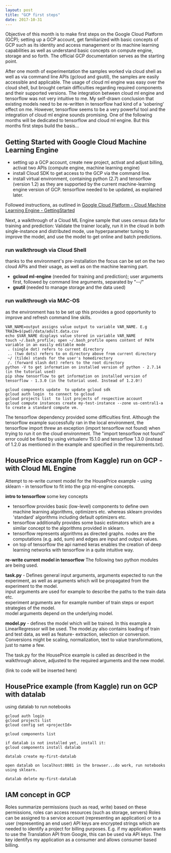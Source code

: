 ```yaml
---
layout: post
title: "GCP first steps"
date: 2017-10-31
---
```


Objective of this month is to make first steps on the Google Cloud Platform (GCP); setting up a GCP account, get familiarized with basic concepts of GCP such as its identity and access management or its machine learning capabilities as well as understand basic concepts on compute engine, storage and so forth. The official GCP documentation serves as the starting point.

After one month of experimentation the samples worked via cloud shell as well as via command line APIs (gcloud and gsutil), the samples are easily accessible and applicable. The usage of cloud ml engine was easy over the cloud shell, but brought certain difficulties regarding required components and their supported versions. The integration between cloud ml engine and tensorflow was not very intuitive to me. My self-drawn conclusion that existing models need to be re-written in tensorflow had kind of a 'sobering' effect on me. However, tensorflow seems to be a very powerful tool and the integration of cloud ml engine sounds promising. One of the following months will be dedicated to tensorflow and cloud ml engine. But this months first steps build the basis...  

## Getting Started with Google Cloud Machine Learning Engine  
- setting up a GCP account, create new project, activat and adjust billing, activat two APIs (compute engine, machine learning engine)   
- install Cloud SDK to get access to the GCP via the command line.  
- install virtual environment, containing python (2.7) and tensorflow (version 1.2) as they are supported by the current machine-learning engine version of GCP. tensorflow needed to be updated, as explained later.  

Followed instructions, as outlined in [Google Cloud Platform - Cloud Machine Learning Engine - GettingStarted](https://cloud.google.com/ml-engine/docs/how-tos/getting-started-training-prediction)

Next, a walkthrough of a Cloud ML Engine sample that uses census data for training and prediction: Validate the trainer locally, run it in the cloud in both single-instance and distributed mode, use hyperparameter tuning to improve the model, and use the model to get online and batch predictions.

### run walkthrough via Cloud Shell  
thanks to the environment's pre-installation the focus can be set on the two cloud APIs and their usage, as well as on the machine learning part.
  
- **gcloud ml-engine** (needed for training and prediction); user arguments first, followed by command line arguments, separated by "--/"  
- **gsutil** (needed to manage storage and the data used)  

### run walkthrough via MAC-OS
as the environment has to be set up this provides a good opportunity to improve and refresh command line skills. 

```
VAR_NAME=output assigns value output to variable VAR_NAME. E.g TRAIN=$(pwd)/data/adult.data.csv   
echo $VAR_NAME displays value stored in variable VAR_NAME    
touch ~/.bash_profile; open ~/.bash_profile opens content of PATH variable in an easily editable mode   
 . (single dot) refers to current directory   
 .. (two dots) refers to on directory above from current directory   
 ~/ (tilde) stands for the user's homedirectory   
 /. (forward slash dot) refers to the root directory   
python -V to get information on installed version of python - 2.7.14 (in the tutorial used)   
pip show tensorflow to get information on installed version of tensorflow - 1.3.0 (in the tutorial used. Instead of 1.2.0!)     

gcloud components update  to update gcloud sdk  
gcloud auth login  to connect to gcloud  
gcloud projects list  to list projects of respective account  
gcloud compute instances create my-test-instance --zone us-central1-a  to create a standard compute vm.  
```

The tensorflow dependency provided some difficulties first. Although the tensorflow example successfully ran in the local environment, the tensorflow import threw an exception (import tensorflow not found) when trying to run it on the cloud environment. The "import tensorflow not found" error could be fixed by using virtualenv 15.1.0 and tensorflow 1.3.0 (instead of 1.2.0 as mentioned in the example and specified in the requirements.txt).  


## HousePrice example (from Kaggle) run on GCP - with Cloud ML Engine
Attempt to re-write current model for the HousePrice example - using sklearn - in tensorflow to fit into the gcp ml-engine concepts. 

**intro to tensorflow** some key concepts

- tensorflow provides basic (low-level) components to define own machine learning algorithms, optimizers etc. whereas sklearn provides 'standard' algorithms including default optimizers etc.  
- tensorflow additionally provides some basic estimators which are a similar concept to the algorithms provided in sklearn.  
- tensorflow represents algorithms as directed graphs. nodes are the computations (e.g. add, sum) and edges are input and output values.   
- on top of tensorflow the api named keras enables the creation of deep learning networks with tensorflow in a quite intuitive way.   


**re-write current model in tensorflow**
The following two python modules are being used.  

**task.py** - Defines general input arguments, arguments expected to run the experiment, as well as arguments which will be propagated from the experiment to the model.  
input arguments are used for example to describe the paths to the train data etc.  
experiment arguments are for example number of train steps or export strategies of the model.  
model arguments depend on the underlying model.    

**model.py** - defines the model which will be trained. In this example a LinearRegressor will be used. The model.py also contains loading of train and test data, as well as feature- extraction, selection or conversion. Conversions might be scaling, normalization, text to value transformations, just to name a few. 

The task.py for the HousePrice example is called as described in the walkthrough above, adjusted to the required arguments and the new model. 

(link to code will be inserted here)

## HousePrice example (from Kaggle) run on GCP with datalab
using datalab to run notebooks  
 
```
gcloud auth login
gcloud projects list
gcloud config set <projectId>

gcloud components list

if datalab is not installed yet, install it:
gcloud components install datalab 

datalab create my-first-datalab

open datalab on localhost:8081 in the browser...do work, run notebooks using sklearn.

datalab delete my-first-datalab
```

## IAM concept in GCP
Roles summarize permissions (such as read, write) based on these permissions, roles can access resources (such as storage, servers)
Roles can be assigned to a service account (representing an application) or to a user (representing an end user)
API keys are encrypted strings which are needed to identify a project for billing purposes. E.g. if my application wants to use the Translation API from Google, this can be used via API keys. The key identifys my application as a consumer and allows consumer based billing. 

